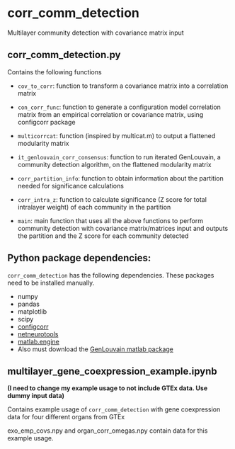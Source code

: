 # corr_comm_detection
Multilayer community detection with covariance matrix input

## corr_comm_detection.py
Contains the following functions
* `cov_to_corr`: function to transform a covariance matrix into a correlation matrix

* `con_corr_func`: function to generate a configuration model correlation matrix from an empirical correlation or covariance matrix, using configcorr package

* `multicorrcat`: function (inspired by multicat.m) to output a flattened modularity matrix

* `it_genlouvain_corr_consensus`: function to run iterated GenLouvain, a community detection algorithm, on the flattened modularity matrix

* `corr_partition_info`: function to obtain information about the partition needed for significance calculations

* `corr_intra_z`: function to calculate significance (Z score for total intralayer weight) of each community in the partition

* `main`: main function that uses all the above functions to perform community detection with covariance matrix/matrices input and outputs the partition and the Z score for each community detected

## Python package dependencies: 
`corr_comm_detection` has the following dependencies. These packages need to be installed manually.
* numpy
* pandas
* matplotlib
* scipy
* [configcorr](https://github.com/naokimas/config_corr)
* [netneurotools](https://github.com/netneurolab/netneurotools)
* [matlab.engine](https://www.mathworks.com/help/matlab/matlab_external/install-the-matlab-engine-for-python.html)
* Also must download the [GenLouvain matlab package](https://github.com/GenLouvain/GenLouvain)

## multilayer_gene_coexpression_example.ipynb 
**(I need to change my example usage to not include GTEx data. Use dummy input data)**

Contains example usage of `corr_comm_detection` with gene coexpression data for four different organs from GTEx

exo_emp_covs.npy and organ_corr_omegas.npy contain data for this example usage.
